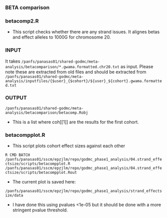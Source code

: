 ### BETA comparison


### betacomp2.R

- This script checks whether there are any strand issues. It alignes betas and effect alleles to 1000G for chromosome 20.

### INPUT

It takes `/panfs/panasas01/shared-godmc/meta-analysis/betacomparison/*.gwama.formatted.chr20.txt` as input. Please note these are extracted from old files and should be extracted from `/panfs/panasas01/shared-godmc/meta-analysis/inputfiles/{$user}_{$cohort}/${user}_${cohort}.gwama.formatted.txt` 

### OUTPUT

`/panfs/panasas01/shared-godmc/meta-analysis/betacomparison/betacomp.Robj`

- This is a list where coh[[1]] are the results for the first cohort.

### betacompplot.R 

- This script plots cohort effect sizes against each other

`R CMD BATCH /panfs/panasas01/sscm/epzjlm/repo/godmc_phase1_analysis/04.strand_effectsize/scripts/betacompplot.R /panfs/panasas01/sscm/epzjlm/repo/godmc_phase1_analysis/04.strand_effectsize/scripts/betacompplot.Rout`

- The current plot is saved here:

`/panfs/panasas01/sscm/epzjlm/repo/godmc_phase1_analysis/strand_effectsize/data`

- I have done this using pvalues <1e-05 but it should be done with a more stringent pvalue threshold.